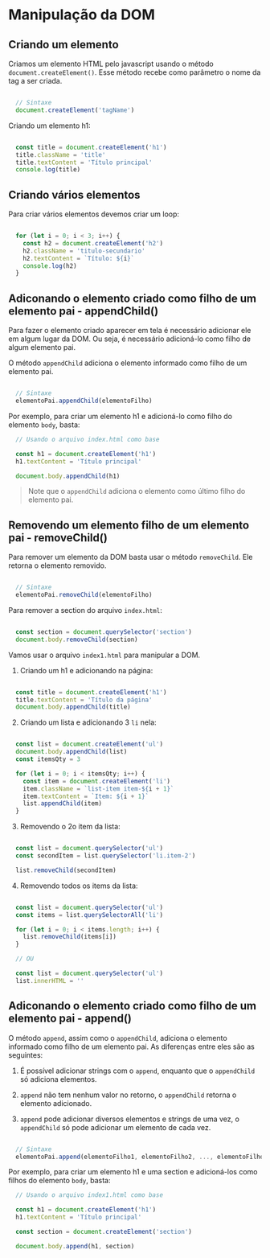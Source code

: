 # Manipulação da DOM

## Criando um elemento
Criamos um elemento HTML pelo javascript usando o método `document.createElement()`. Esse método recebe como parâmetro o nome da tag a ser criada.

```js

  // Sintaxe
  document.createElement('tagName')

```

Criando um elemento h1:

```js

  const title = document.createElement('h1')
  title.className = 'title'
  title.textContent = 'Título principal'
  console.log(title)

```


## Criando vários elementos
Para criar vários elementos devemos criar um loop:

```js

  for (let i = 0; i < 3; i++) {
    const h2 = document.createElement('h2')
    h2.className = 'titulo-secundario'
    h2.textContent = `Título: ${i}`
    console.log(h2)
  }

```


## Adiconando o elemento criado como filho de um elemento pai - appendChild()
Para fazer o elemento criado aparecer em tela é necessário adicionar ele em algum lugar da DOM. Ou seja, é necessário adicioná-lo como filho de algum elemento pai.

O método `appendChild` adiciona o elemento informado como filho de um elemento pai.

```js

  // Sintaxe
  elementoPai.appendChild(elementoFilho)

```

Por exemplo, para criar um elemento h1 e adicioná-lo como filho do elemento `body`, basta:

```js
  // Usando o arquivo index.html como base

  const h1 = document.createElement('h1')
  h1.textContent = 'Título principal'

  document.body.appendChild(h1)

```

> Note que o `appendChild` adiciona o elemento como último filho do elemento pai.


## Removendo um elemento filho de um elemento pai - removeChild()
Para remover um elemento da DOM basta usar o método `removeChild`. Ele retorna o elemento removido.

```js

  // Sintaxe
  elementoPai.removeChild(elementoFilho)

```

Para remover a section do arquivo `index.html`:

```js

  const section = document.querySelector('section')
  document.body.removeChild(section)

```


Vamos usar o arquivo `index1.html` para manipular a DOM.

1) Criando um h1 e adicionando na página:

```js

  const title = document.createElement('h1')
  title.textContent = 'Título da página'
  document.body.appendChild(title)

```

2) Criando um lista e adicionando 3 `li` nela:

```js

  const list = document.createElement('ul')
  document.body.appendChild(list)
  const itemsQty = 3

  for (let i = 0; i < itemsQty; i++) {
    const item = document.createElement('li')
    item.className = `list-item item-${i + 1}`
    item.textContent = `Item: ${i + 1}`
    list.appendChild(item)
  }

```

3) Removendo o 2o item da lista:

```js

  const list = document.querySelector('ul')
  const secondItem = list.querySelector('li.item-2')

  list.removeChild(secondItem)

```

4) Removendo todos os items da lista:

```js

  const list = document.querySelector('ul')
  const items = list.querySelectorAll('li')

  for (let i = 0; i < items.length; i++) {
    list.removeChild(items[i])
  }

  // OU

  const list = document.querySelector('ul')
  list.innerHTML = ''

```


## Adiconando o elemento criado como filho de um elemento pai - append()
O método `append`, assim como o `appendChild`, adiciona o elemento informado como filho de um elemento pai. As diferenças entre eles são as seguintes:

1) É possível adicionar strings com o `append`, enquanto que o `appendChild` só adiciona elementos.

2) `append` não tem nenhum valor no retorno, o `appendChild` retorna o elemento adicionado.

3) `append` pode adicionar diversos elementos e strings de uma vez, o `appendChild` só pode adicionar um elemento de cada vez.

```js

  // Sintaxe
  elementoPai.append(elementoFilho1, elementoFilho2, ..., elementoFilhoN)

```

Por exemplo, para criar um elemento h1 e uma section e adicioná-los como filhos do elemento `body`, basta:

```js
  // Usando o arquivo index1.html como base

  const h1 = document.createElement('h1')
  h1.textContent = 'Título principal'

  const section = document.createElement('section')

  document.body.append(h1, section)

```
